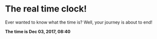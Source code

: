 # The real time clock!

Ever wanted to know what the time is? Well, your journey is about to end!

**The time is Dec 03, 2017, 08:40**
